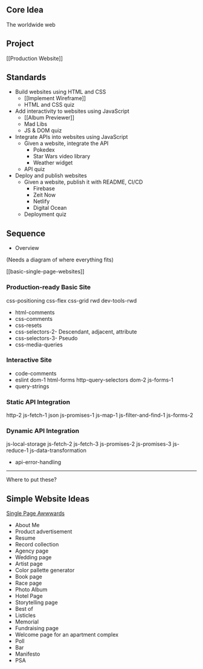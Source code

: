 ## Core Idea

The worldwide web

## Project

[[Production Website]]

## Standards

* Build websites using HTML and CSS
  * [[Implement Wireframe]]
  * HTML and CSS quiz
* Add interactivity to websites using JavaScript
  * [[Album Previewer]]
  * Mad Libs
  * JS & DOM quiz
* Integrate APIs into websites using JavaScript
  * Given a website, integrate the API
    * Pokedex
    * Star Wars video library
    * Weather widget
  * API quiz
* Deploy and publish websites
  * Given a website, publish it with README, CI/CD
    * Firebase
    * Zeit Now
    * Netlify
    * Digital Ocean
  * Deployment quiz

## Sequence

* Overview

(Needs a diagram of where everything fits)

[[basic-single-page-websites]]

### Production-ready Basic Site

css-positioning
css-flex
css-grid
rwd
dev-tools-rwd
* html-comments
* css-comments
* css-resets
* css-selectors-2- Descendant, adjacent, attribute
* css-selectors-3- Pseudo
* css-media-queries

### Interactive Site

* code-comments
* eslint
dom-1
html-forms
http-query-selectors
dom-2
js-forms-1
* query-strings

### Static API Integration

http-2
js-fetch-1
json
js-promises-1
js-map-1
js-filter-and-find-1
js-forms-2

### Dynamic API Integration

js-local-storage
js-fetch-2
js-fetch-3
js-promises-2
js-promises-3
js-reduce-1
js-data-transformation
* api-error-handling

---

Where to put these?


## Simple Website Ideas

[Single Page Awwwards](https://www.awwwards.com/websites/single-page/)

* About Me
* Product advertisement
* Resume
* Record collection
* Agency page
* Wedding page
* Artist page
* Color pallette generator
* Book page
* Race page
* Photo Album
* Hotel Page
* Storytelling page
* Best of
* Listicles
* Memorial
* Fundraising page
* Welcome page for an apartment complex
* Poll
* Bar
* Manifesto
* PSA
